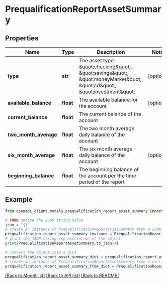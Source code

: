 # PrequalificationReportAssetSummary


## Properties

Name | Type | Description | Notes
------------ | ------------- | ------------- | -------------
**type** | **str** | The asset type: \&quot;checking\&quot;, \&quot;savings\&quot;, \&quot;moneyMarket\&quot;, \&quot;cd\&quot;, \&quot;investment\&quot; | [optional] 
**available_balance** | **float** | The available balance for the account | [optional] 
**current_balance** | **float** | The current balance of the account | 
**two_month_average** | **float** | The two month average daily balance of the account | 
**six_month_average** | **float** | The six month average daily balance of the account | [optional] 
**beginning_balance** | **float** | The beginning balance of the account per the time period of the report | 

## Example

```python
from openapi_client.models.prequalification_report_asset_summary import PrequalificationReportAssetSummary

# TODO update the JSON string below
json = "{}"
# create an instance of PrequalificationReportAssetSummary from a JSON string
prequalification_report_asset_summary_instance = PrequalificationReportAssetSummary.from_json(json)
# print the JSON string representation of the object
print(PrequalificationReportAssetSummary.to_json())

# convert the object into a dict
prequalification_report_asset_summary_dict = prequalification_report_asset_summary_instance.to_dict()
# create an instance of PrequalificationReportAssetSummary from a dict
prequalification_report_asset_summary_from_dict = PrequalificationReportAssetSummary.from_dict(prequalification_report_asset_summary_dict)
```
[[Back to Model list]](../README.md#documentation-for-models) [[Back to API list]](../README.md#documentation-for-api-endpoints) [[Back to README]](../README.md)


